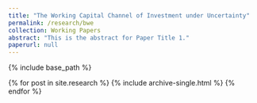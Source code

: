 ```yaml
---
title: "The Working Capital Channel of Investment under Uncertainty"
permalink: /research/bwe
collection: Working Papers
abstract: "This is the abstract for Paper Title 1."
paperurl: null
---
```


{% include base_path %}


{% for post in site.research %}
  {% include archive-single.html %}
{% endfor %}

